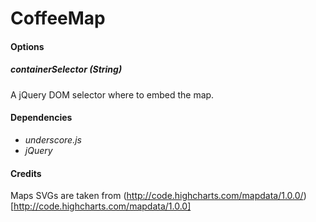 # CoffeeMap

#### Options

##### containerSelector (*String*)

A jQuery DOM selector where to embed the map.

#### Dependencies

* *underscore.js*
* *jQuery*

#### Credits

Maps SVGs are taken from (http://code.highcharts.com/mapdata/1.0.0/)[http://code.highcharts.com/mapdata/1.0.0]